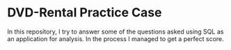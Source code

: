 # DVD-Rental Practice Case
In this repository, I try to answer some of the questions asked using SQL as an application for analysis.
In the process I managed to get a perfect score.

